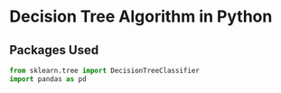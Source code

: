 # Decision Tree Algorithm in Python

## Packages Used
```python
from sklearn.tree import DecisionTreeClassifier
import pandas as pd
```
